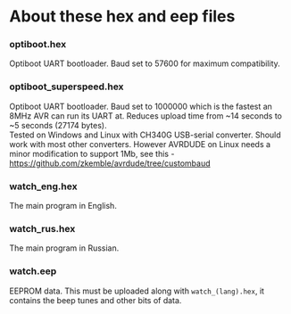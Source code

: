 About these hex and eep files
=============================

### optiboot.hex
Optiboot UART bootloader. Baud set to 57600 for maximum compatibility.

### optiboot_superspeed.hex
Optiboot UART bootloader. Baud set to 1000000 which is the fastest an 8MHz AVR can run its UART at. Reduces upload time from ~14 seconds to ~5 seconds (27174 bytes).  
Tested on Windows and Linux with CH340G USB-serial converter. Should work with most other converters. However AVRDUDE on Linux needs a minor modification to support 1Mb, see this - https://github.com/zkemble/avrdude/tree/custombaud

### watch_eng.hex
The main program in English.

### watch_rus.hex
The main program in Russian.

### watch.eep
EEPROM data. This must be uploaded along with `watch_(lang).hex`, it contains the beep tunes and other bits of data.

